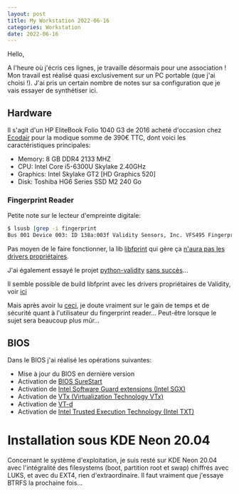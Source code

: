 ```yaml
---
layout: post
title: My Workstation 2022-06-16
categories: Workstation
date: 2022-06-16
---
```


Hello,

A l'heure où j'écris ces lignes, je travaille désormais pour une association ! Mon travail est réalisé quasi exclusivement sur un PC portable (que j'ai choisi !). J'ai pris un certain nombre de notes sur sa configuration que je vais essayer de synthétiser ici.

## Hardware
Il s'agit d'un HP EliteBook Folio 1040 G3 de 2016 acheté d'occasion chez [Ecodair](https://www.ordinateur-occasion.com/) pour la modique somme de 390€ TTC, dont voici les caractéristiques principales:
- Memory: 8 GB DDR4 2133 MHZ
- CPU: Intel Core i5-6300U Skylake 2.40GHz
- Graphics: Intel Skylake GT2 [HD Graphics 520]
- Disk: Toshiba HG6 Series SSD M2 240 Go

### Fingerprint Reader
Petite note sur le lecteur d'empreinte digitale:
```bash
$ lsusb |grep -i fingerprint
Bus 001 Device 003: ID 138a:003f Validity Sensors, Inc. VFS495 Fingerprint Reader
```

Pas moyen de le faire fonctionner, la lib [libfprint](https://gitlab.freedesktop.org/libfprint/libfprint) qui gère ça [n'aura pas les drivers propriétaires](https://bugs.freedesktop.org/show_bug.cgi?id=97346).

J'ai également essayé le projet [python-validity](https://github.com/uunicorn/python-validity) [sans succès](https://github.com/uunicorn/python-validity/issues/117)...

Il semble possible de build libfprint avec les drivers propriétaires de Validity, voir [ici](https://github.com/Gnate/libfprint/tree/master/libfprint/drivers/validity)

Mais après avoir lu [ceci](https://forum.kde.org/viewtopic.php?f=309&t=174078&p=452834&hilit=fingerprint#p452834), je doute vraiment sur le gain de temps et de sécurité quant à l'utilisateur du fingerprint reader... Peut-être lorsque le sujet sera beaucoup plus mûr...

## BIOS
Dans le BIOS j'ai réalisé les opérations suivantes:
- Mise à jour du BIOS en dernière version
- Activation de [BIOS SureStart](https://www.hp.com/us-en/hp-news/blog/enterprise-computing/office-of-the-future.html)
- Activation de [Intel Software Guard extensions (Intel SGX)](https://phoenixnap.com/kb/intel-sgx)
- Activation de [VTx (Virtualization Technology VTx)](https://en.wikipedia.org/wiki/X86_virtualization)
- Activation de [VT-d](https://en.wikipedia.org/wiki/X86_virtualization#I/O_MMU_virtualization_(AMD-Vi_and_Intel_VT-d))
- Activation de [Intel Trusted Execution Technology (Intel TXT)](https://www.intel.com/content/www/us/en/support/articles/000025873/technologies.html)

# Installation sous KDE Neon 20.04
Concernant le système d'exploitation, je suis resté sur KDE Neon 20.04 avec l'intégralité des filesystems (boot, partition root et swap) chiffrés avec LUKS, et avec du EXT4, rien d'extraordinaire. Il faut vraiment que j'essaye BTRFS la prochaine fois...
